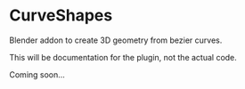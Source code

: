 # CurveShapes
Blender addon to create 3D geometry from bezier curves.

This will be documentation for the plugin, not the actual code.

Coming soon...

